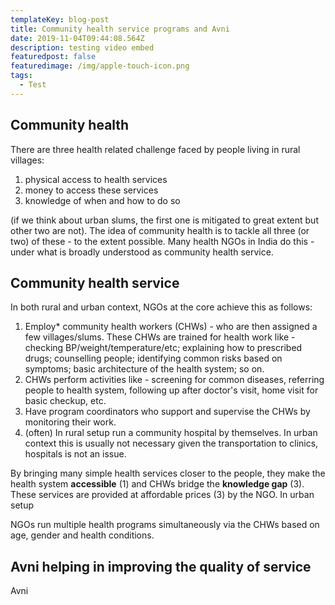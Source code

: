 ```yaml
---
templateKey: blog-post
title: Community health service programs and Avni
date: 2019-11-04T09:44:08.564Z
description: testing video embed
featuredpost: false
featuredimage: /img/apple-touch-icon.png
tags:
  - Test
---
```

## **Community health**

There are three health related challenge faced by people living in rural villages:

1. physical access to health services
2. money to access these services
3. knowledge of when and how to do so

(if we think about urban slums, the first one is mitigated to great extent but other two are not). The idea of community health is to tackle all three (or two) of these - to the extent possible. Many health NGOs in India do this - under what is broadly understood as community health service.



## **Community health service**

In both rural and urban context, NGOs at the core achieve this as follows:

1. Employ* community health workers (CHWs) - who are then assigned a few villages/slums. These CHWs are trained for health work like - checking BP/weight/temperature/etc; explaining how to prescribed drugs; counselling people; identifying common risks based on symptoms; basic architecture of the health system; so on.
2. CHWs perform activities like - screening for common diseases, referring people to health system, following up after doctor's visit, home visit for basic checkup, etc.
3. Have program coordinators who support and supervise the CHWs by monitoring their work.
4. (often) In rural setup run a community hospital by themselves. In urban context this is usually not necessary given the transportation to clinics, hospitals is not an issue.

By bringing many simple health services closer to the people, they make the health system **accessible** (1) and CHWs bridge the **knowledge gap** (3). These services are provided at affordable prices (3) by the NGO. In urban setup 

NGOs run multiple health programs simultaneously via the CHWs based on age, gender and health conditions.



## **Avni helping in improving the quality of service**

Avni
